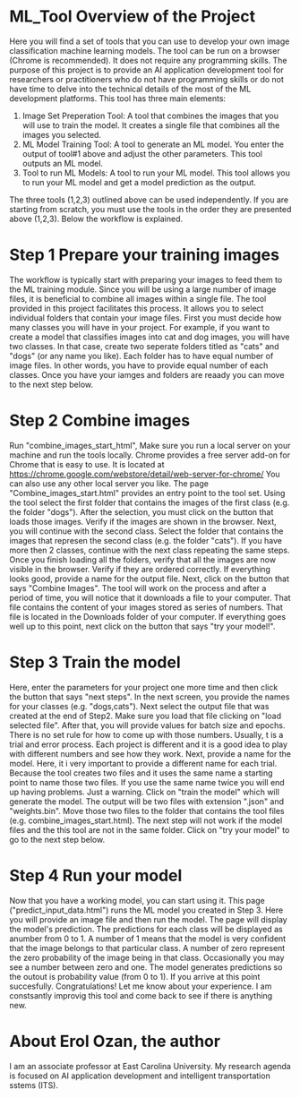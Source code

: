 # ML_Tool Overview of the Project
Here you will find a set of tools that you can use to develop your own image classification machine learning models. The tool can be run on a browser (Chrome is recommended). It does not require any programming skills. The purpose of this project is to provide an AI application development tool for researchers or practitioners who do not have programming skills or do not have time to delve into the technical details of the most of the ML development platforms.
This tool has three main elements:
1. Image Set Preperation Tool: A tool that combines the images that you will use to train the model. It creates a single file that combines all the images you selected.
2. ML Model Training Tool: A tool to generate an ML model. You enter the output of tool#1 above and adjust the other parameters. This tool outputs an ML model.
3. Tool to run ML Models: A tool to run your ML model. This tool allows you to run your ML model and get a model prediction as the output.

The three tools (1,2,3) outlined above can be used independently. If you are starting from scratch, you must use the tools in the order they are presented above (1,2,3). Below the workflow is explained.

# Step 1 Prepare your training images
The workflow is typically start with preparing your images to feed them to the ML training module. Since you will be using a large number of image files, it is beneficial to combine all images within a single file. The tool provided in this project facilitates this process. It allows you to select individual folders that contain your image files.
First you must decide how many classes you will have in your project. For example, if you want to create a model that classifies images into cat and dog images, you will have two classes. In that case, create two seperate folders titled as "cats" and "dogs" (or any name you like). Each folder has to have equal number of image files. In other words, you have to provide equal number of each classes. 
Once you have your iamges and folders are reaady you can move to the next step below.

# Step 2 Combine images
Run "combine_images_start_html", Make sure you run a local server on your machine and run the tools locally. Chrome provides a free server add-on for Chrome that is easy to use. It is located at https://chrome.google.com/webstore/detail/web-server-for-chrome/ You can also use any other local server you like.
The page "Combine_images_start.html" provides an entry point to the tool set. Using the tool select the first folder that contains the images of the first class (e.g. the folder "dogs"). After the selection, you must click on the button that loads those images. Verify if the images are shown in the browser. Next, you will continue with the second class. Select the folder that contains the images that represen the second class (e.g. the folder "cats"). If you have more then 2 classes, continue with the next class repeating the same steps.
Once you finish loading all the folders, verify that all the images are now visible in the browser. Verify if they are ordered correctly. If everything looks good, provide a name for the output file. Next, click on the button that says "Combine Images". The tool will work on the process and after a period of time, you will notice that it downloads a file to your computer. That file contains the content of your images stored as series of numbers. That file is located in the Downloads folder of your computer.
If everything goes well up to this point, next click on the button that says "try your model!".

# Step 3 Train the model
Here, enter the parameters for your project one more time and then click the button that says "next steps". In the next screen, you provide the names for your classes (e.g. "dogs,cats"). Next select the output file that was created at the end of Step2. Make sure you load that file clicking on "load selected file". After that, you will provide values for batch size and epochs. There is no set rule for how to come up with those numbers. Usually, t is a trial and error process. Each project is different and it is a good idea to play with different numbers and see how they work. Next, provide a name for the model. Here, it i very important to provide a different name for each trial. Because the tool creates two files and it uses the same name a starting point to name those two files. If you use the same name twice you will end up having problems. Just a warning. Click on "train the model" which will generate the model. The output will be two files with extension ".json" and "weights.bin". Move those two files to the folder that contains the tool files (e.g. combine_images_start.html). The next step will not work if the model files and the this tool are not in the same folder. Click on "try your model" to go to the next step below.

# Step 4 Run your model
Now that you have a working model, you can start using it. This page ("predict_input_data.html") runs the ML model you created in Step 3. Here you will provide an image file and then run the model. The page will display the model's prediction. The predictions for each class will be displayed as anumber from 0 to 1. A number of 1 means that the model is very confident that the image belongs to that particular class. A number of zero represent the zero probability of the image being in that class. Occasionally you may see a number between zero and one. The model generates predictions so the outout is probability value (from 0 to 1). If you arrive at this point succesfully. Congratulations! Let me know about your experience. I am constsantly improvig this tool and come back to see if there is anything new.

# About Erol Ozan, the author
I am an associate professor at East Carolina University. My research agenda is focused on AI application development and intelligent transportation sstems (ITS).




